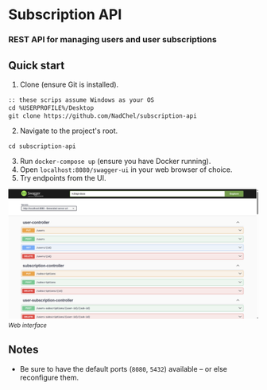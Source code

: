 # Subscription API
### REST API for managing users and user subscriptions

## Quick start

1. Clone (ensure Git is installed).
```shell
:: these scrips assume Windows as your OS
cd %USERPROFILE%/Desktop
git clone https://github.com/NadChel/subscription-api
```
2. Navigate to the project's root.
```shell
cd subscription-api
```
3. Run `docker-compose up` (ensure you have Docker running).
4. Open `localhost:8080/swagger-ui` in your web browser of choice.
5. Try endpoints from the UI.

![GUI](swagger-ui.png)
*<small>Web interface</small>*

## Notes
* Be sure to have the default ports (`8080`, `5432`) available – or else reconfigure them.